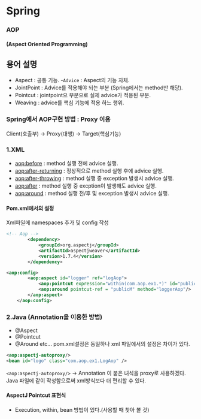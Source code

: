 # Spring

### AOP
#### (Aspect Oriented Programming)

## 용어 설명

 - Aspect : 공통 기능.
 -`Advice` : Aspect의 기능 자체.
 - JointPoint : Advice를 적용해야 되는 부분 (Spring에서는 method만 해당).
 - Pointcut : jointpoint으 부분으로 실제 advice가 적용된 부분.
 - Weaving : advice를 핵심 기능에 적용 하느 행위.
 
### Spring에서 AOP구현 방법 : Proxy 이용
   Client(호출부) -> Proxy(대행) -> Target(핵심기능)

### 1.XML
 - <aop:before> : method 실행 전에 advice 실행.
 - <aop:after-returning> : 정상적으로 method 실행 후에 advice 실행.
 - <aop:after-throwing> : method 실행 중 exception 발생시 advice 실행.
 - <aop:after> : method 실행 중 excption이 발생해도 advice 실행.
 - <aop:around> : method 실행 전/후 및 exception 발생시 advice 실행.

#### Pom.xml에서의 설정

Xml파일에 namespaces 추가 및 config 작성

```xml
<!-- Aop -->
		<dependency>
			<groupId>org.aspectj</groupId>
			<artifactId>aspectjweaver</artifactId>
			<version>1.7.4</version>
		</dependency>

<aop:config>
		<aop:aspect id="logger" ref="logAop">
			<aop:pointcut expression="within(com.aop.ex1.*)" id="publicM"/>
			<aop:around pointcut-ref = "publicM" method="loggerAop"/>
		</aop:aspect>
	</aop:config>
```

### 2.Java (Annotation을 이용한 방법)
 - @Aspect
 - @Pointcut
 - @Around  etc...
 pom.xml설정은 동일하나 xml 파일에서의 설정은 차이가 있다.
 ```xml
<aop:aspectj-autoproxy/>
<bean id="logo" class="com.aop.ex1.LogAop" />
```
`<aop:aspectj-autoproxy/>` -> Annotation 이 붙은 녀석을 proxy로 사용하겠다.
Java 파일에 같이 작성함으로써 xml방식보다 더 편리할 수 있다.

#### AspectJ Pointcut 표현식
 - Execution, within, bean 방법이 있다.(사용할 때 찾아 볼 것)

 
